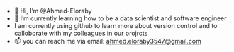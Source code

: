 - 👋 Hi, I’m @Ahmed-Eloraby
- 🌱 I’m currently learning how to be a data scientist and software engineer
- I am currently using github to learn more about version control and to calloborate with my colleagues in our orojrcts 
- 📫 you can reach me via email: ahmed.eloraby3547@gmail.com

<!---
Ahmed-Eloraby/Ahmed-Eloraby is a ✨ special ✨ repository because its `README.md` (this file) appears on your GitHub profile.
You can click the Preview link to take a look at your changes.
--->
